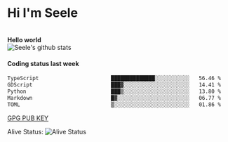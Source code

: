 <h1>Hi I'm Seele</h1>
<br>
<b> Hello world</b>
<br>
<img src="https://github-readme-stats-eight-jade.vercel.app/api?username=Seele0oO&show_icons=true&icon_color=0366d6&bg_color=ffffff&hide_title=true&hide=contribs&include_all_commits=true" alt="Seele's github stats"/>
<br>

<h4>Coding status last week </h4>

<!--START_SECTION:waka-->

```txt
TypeScript                       ██████████████░░░░░░░░░░░   56.46 %
GDScript                         ███▓░░░░░░░░░░░░░░░░░░░░░   14.41 %
Python                           ███▒░░░░░░░░░░░░░░░░░░░░░   13.80 %
Markdown                         █▓░░░░░░░░░░░░░░░░░░░░░░░   06.77 %
TOML                             ▒░░░░░░░░░░░░░░░░░░░░░░░░   01.86 %
```

<!--END_SECTION:waka-->



[GPG PUB KEY](https://keys.openpgp.org/vks/v1/by-fingerprint/3FCE91BF5B9666B55B67213C4C57B7824A5B6680)

Alive Status: ![Alive Status](	https://hc.dvd.moe/badge/60bc779b-9835-415f-9cb9-15fd9d/ZsLaAAbE.svg)
